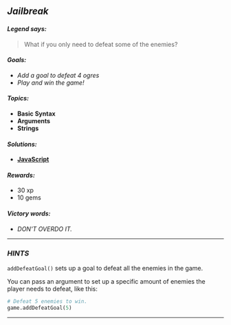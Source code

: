 ## _Jailbreak_

#### _Legend says:_
> What if you only need to defeat some of the enemies?

#### _Goals:_
+ _Add a goal to defeat 4 ogres_
+ _Play and win the game!_

#### _Topics:_
+ **Basic Syntax**
+ **Arguments**
+ **Strings**

#### _Solutions:_
+ **[JavaScript](Jailbreak.js)**

#### _Rewards:_
+ 30 xp
+ 10 gems

#### _Victory words:_
+ _DON'T OVERDO IT._

___

### _HINTS_

`addDefeatGoal()` sets up a goal to defeat all the enemies in the game.

You can pass an argument to set up a specific amount of enemies the player needs to defeat, like this:

```python
# Defeat 5 enemies to win.
game.addDefeatGoal(5)
```

___
